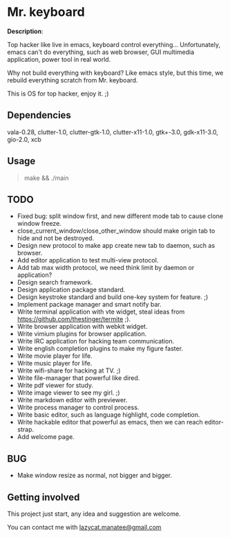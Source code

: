 # Mr. keyboard

**Description**:

Top hacker like live in emacs, keyboard control everything...
Unfortunately, emacs can't do everything, such as web browser, GUI multimedia application, power tool in real world.

Why not build everything with keyboard?
Like emacs style, but this time, we rebuild everything scratch from Mr. keyboard.

This is OS for top hacker, enjoy it. ;)

## Dependencies

vala-0.28, clutter-1.0, clutter-gtk-1.0, clutter-x11-1.0, gtk+-3.0, gdk-x11-3.0, gio-2.0, xcb

## Usage

> make && ./main

## TODO

* Fixed bug: split window first, and new different mode tab to cause clone window freeze.
* close_current_window/close_other_window should make origin tab to hide and not be destroyed.
* Design new protocol to make app create new tab to daemon, such as browser.
* Add editor application to test multi-view protocol.
* Add tab max width protocol, we need think limit by daemon or application?
* Design search framework.
* Design application package standard.
* Design keystroke standard and build one-key system for feature. ;)
* Implement package manager and smart notify bar.
* Write terminal application with vte widget, steal ideas from https://github.com/thestinger/termite ;).
* Write browser application with webkit widget.
* Write vimium plugins for browser application.
* Write IRC application for hacking team communication.
* Write english completion plugins to make my figure faster. 
* Write movie player for life.
* Write music player for life.
* Write wifi-share for hacking at TV. ;)
* Write file-manager that powerful like dired.
* Write pdf viewer for study.
* Write image viewer to see my girl. ;)
* Write markdown editor with previewer.
* Write process manager to control process.
* Write basic editor, such as language highlight, code completion.
* Write hackable editor that powerful as emacs, then we can reach editor-strap. 
* Add welcome page.

## BUG

* Make window resize as normal, not bigger and bigger.

## Getting involved

This project just start, any idea and suggestion are welcome.

You can contact me with lazycat.manatee@gmail.com 

